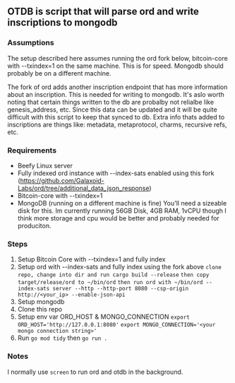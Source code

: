 ## OTDB is script that will parse ord and write inscriptions to mongodb

### Assumptions
The setup described here assumes running the ord fork below, bitcoin-core with --txindex=1 on the same machine. This is for speed. Mongodb should probably be on a different machine.

The fork of ord adds another inscription endpoint that has more information about an inscription. This is needed for writing to mongodb. It's aslo worth noting that certain things written to the db are probalby not relialbe like genesis_address, etc. Since this data can be updated and it will be quite difficult with this script to keep that synced to db. Extra info thats added to inscriptions are things like: metadata, metaprotocol, charms, recursive refs, etc.

### Requirements
* Beefy Linux server
* Fully indexed ord instance with --index-sats enabled using this fork (https://github.com/Galaxoid-Labs/ord/tree/additional_data_json_response)
* Bitcoin-core with --txindex=1
* MongoDB (running on a different machine is fine) You'll need a sizeable disk for this. Im currently running 56GB Disk, 4GB RAM, 1vCPU though I think more storage and cpu would be better and probably needed for produciton.

### Steps
1. Setup Bitcoin Core with --txindex=1 and fully index
2. Setup ord with --index-sats and fully index using the fork above
    `clone repo, change into dir and run cargo build --release`
    `then copy target/release/ord to ~/bin/ord`
    `then run ord with ~/bin/ord --index-sats server --http --http-port 8080 --csp-origin http://<your_ip> --enable-json-api`
3. Setup mongodb
4. Clone this repo
5. Setup env var ORD_HOST & MONGO_CONNECTION
    `export ORD_HOST='http://127.0.0.1:8080'`
    `export MONGO_CONNECTION='<your mongo connection string>'`
6. Run `go mod tidy` then `go run .`

### Notes
I normally use `screen` to run ord and otdb in the background.
